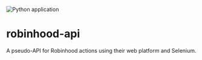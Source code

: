 ![Python application](https://github.com/joshc/robinhood-api/workflows/Python%20application/badge.svg)
# robinhood-api
A pseudo-API for Robinhood actions using their web platform and Selenium.
